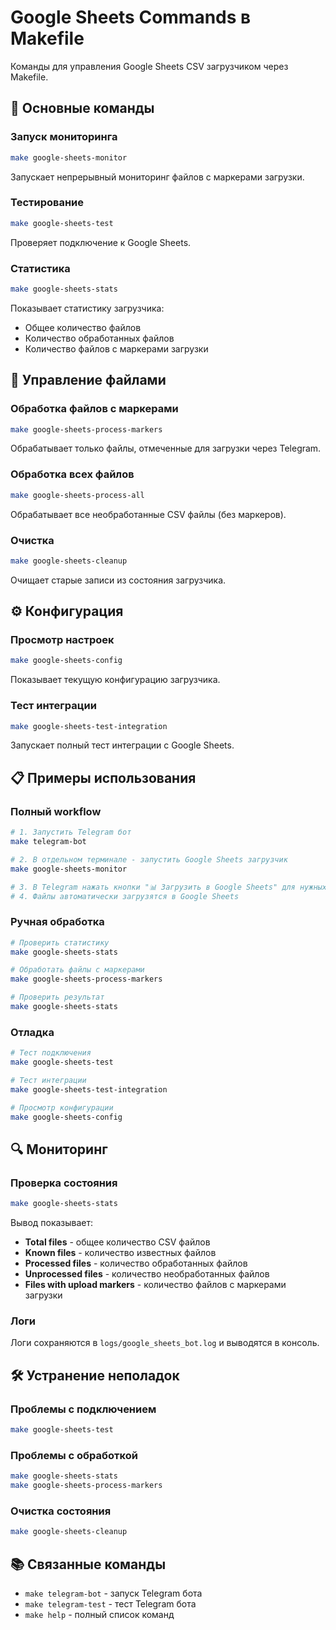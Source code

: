 # Google Sheets Commands в Makefile

Команды для управления Google Sheets CSV загрузчиком через Makefile.

## 🚀 Основные команды

### Запуск мониторинга
```bash
make google-sheets-monitor
```
Запускает непрерывный мониторинг файлов с маркерами загрузки.

### Тестирование
```bash
make google-sheets-test
```
Проверяет подключение к Google Sheets.

### Статистика
```bash
make google-sheets-stats
```
Показывает статистику загрузчика:
- Общее количество файлов
- Количество обработанных файлов
- Количество файлов с маркерами загрузки

## 🔧 Управление файлами

### Обработка файлов с маркерами
```bash
make google-sheets-process-markers
```
Обрабатывает только файлы, отмеченные для загрузки через Telegram.

### Обработка всех файлов
```bash
make google-sheets-process-all
```
Обрабатывает все необработанные CSV файлы (без маркеров).

### Очистка
```bash
make google-sheets-cleanup
```
Очищает старые записи из состояния загрузчика.

## ⚙️ Конфигурация

### Просмотр настроек
```bash
make google-sheets-config
```
Показывает текущую конфигурацию загрузчика.

### Тест интеграции
```bash
make google-sheets-test-integration
```
Запускает полный тест интеграции с Google Sheets.

## 📋 Примеры использования

### Полный workflow
```bash
# 1. Запустить Telegram бот
make telegram-bot

# 2. В отдельном терминале - запустить Google Sheets загрузчик
make google-sheets-monitor

# 3. В Telegram нажать кнопки "📊 Загрузить в Google Sheets" для нужных файлов
# 4. Файлы автоматически загрузятся в Google Sheets
```

### Ручная обработка
```bash
# Проверить статистику
make google-sheets-stats

# Обработать файлы с маркерами
make google-sheets-process-markers

# Проверить результат
make google-sheets-stats
```

### Отладка
```bash
# Тест подключения
make google-sheets-test

# Тест интеграции
make google-sheets-test-integration

# Просмотр конфигурации
make google-sheets-config
```

## 🔍 Мониторинг

### Проверка состояния
```bash
make google-sheets-stats
```

Вывод показывает:
- **Total files** - общее количество CSV файлов
- **Known files** - количество известных файлов
- **Processed files** - количество обработанных файлов
- **Unprocessed files** - количество необработанных файлов
- **Files with upload markers** - количество файлов с маркерами загрузки

### Логи
Логи сохраняются в `logs/google_sheets_bot.log` и выводятся в консоль.

## 🛠️ Устранение неполадок

### Проблемы с подключением
```bash
make google-sheets-test
```

### Проблемы с обработкой
```bash
make google-sheets-stats
make google-sheets-process-markers
```

### Очистка состояния
```bash
make google-sheets-cleanup
```

## 📚 Связанные команды

- `make telegram-bot` - запуск Telegram бота
- `make telegram-test` - тест Telegram бота
- `make help` - полный список команд
